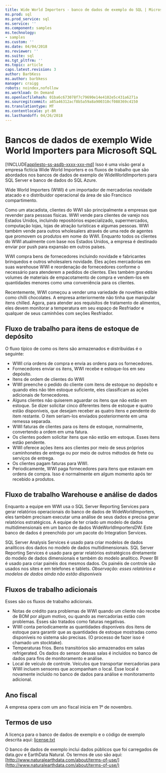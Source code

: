 ```yaml
---
title: Wide World Importers - banco de dados de exemplo do SQL | Microsoft Docs
ms.prod: sql
ms.prod_service: sql
ms.service: ''
ms.component: samples
ms.technology:
- samples
ms.custom: ''
ms.date: 04/04/2018
ms.reviewer: ''
ms.suite: sql
ms.tgt_pltfrm: ''
ms.topic: article
caps.latest.revision: 3
author: BarbKess
ms.author: barbkess
manager: craigg
robots: noindex,nofollow
ms.workload: On Demand
ms.openlocfilehash: 01ba6c673078f7c79690e14e4102e5c431a6271a
ms.sourcegitcommit: a85a46312acf8b5a59a8a900310cf088369c4150
ms.translationtype: MT
ms.contentlocale: pt-BR
ms.lasthandoff: 04/26/2018
---
```

# <a name="wide-world-importers-sample-databases-for-microsoft-sql"></a>Bancos de dados de exemplo Wide World Importers para Microsoft SQL
[!INCLUDE[appliesto-ss-asdb-xxxx-xxx-md](../includes/appliesto-ss-asdb-xxxx-xxx-md.md)]
Isso é uma visão geral a empresa fictícia Wide World Importers e os fluxos de trabalho que são abordados nos bancos de dados de exemplo de WideWorldImporters para SQL Server e banco de dados do SQL Azure.  

Wide World Importers (WWI) é um importador de mercadorias novidade atacado e o distribuidor operacional da área de são Francisco compartimento.

Como um atacadista, clientes do WWI são principalmente a empresas que revender para pessoas físicas. WWI vende para clientes de varejo nos Estados Unidos, incluindo repositórios especializado, supermercados, computação lojas, lojas de atração turísticas e algumas pessoas. WWI também vende para outros wholesalers através de uma rede de agentes que promovem os produtos em nome do WWI. Enquanto todos os clientes do WWI atualmente com base nos Estados Unidos, a empresa é destinado enviar por push para expansão em outros países.

WWI compra bens de fornecedores incluindo novidade e fabricantes brinquedos e outros wholesalers novidade. Eles ações mercadorias em suas warehouse WWI e reordenação de fornecedores conforme o necessário para atenderem a pedidos de clientes. Eles também grandes volumes de materiais de empacotamento de compra e vendem-los em quantidades menores como uma conveniência para os clientes.

Recentemente, WWI começou a vender uma variedade de novelties edible como chilli chocolates.  A empresa anteriormente não tinha que manipular itens chilled. Agora, para atender aos requisitos de tratamento de alimentos, eles devem monitorar a temperatura em seu espaço de Resfriador e qualquer de seus caminhões com seções Resfriador.

## <a name="workflow-for-warehouse-stock-items"></a>Fluxo de trabalho para itens de estoque de depósito

O fluxo típico de como os itens são armazenados e distribuídas é o seguinte:
- WWI cria ordens de compra e envia as ordens para os fornecedores.
- Fornecedores enviar os itens, WWI recebe e estoque-los em seu depósito.
- Itens de ordem de clientes do WWI
- WWI preenche o pedido do cliente com itens de estoque no depósito e quando eles não têm estoque suficiente, eles classificam as ações adicionais de fornecedores.
- Alguns clientes não quiserem aguardar os itens que não estão em estoque. Se dizer solicitar cinco diferentes itens de estoque e quatro estão disponíveis, que desejam receber as quatro itens e pendente do item restante. O item seriam-los enviados posteriormente em uma remessa separada.
- WWI faturas de clientes para os itens de estoque, normalmente, convertendo a ordem em uma fatura.
- Os clientes podem solicitar itens que não estão em estoque. Esses itens estão pendente.
- WWI oferece ações itens aos clientes por meio de seus próprios caminhonetes de entrega ou por meio de outros métodos de frete ou serviços de entrega.
- Os clientes pagam faturas para WWI.
- Periodicamente, WWI paga fornecedores para itens que estavam em ordens de compra. Isso é normalmente em algum momento após ter recebido a produtos.

## <a name="data-warehouse-and-analysis-workflow"></a>Fluxo de trabalho Warehouse e análise de dados

Enquanto a equipe em WWI usa o SQL Server Reporting Services para gerar relatórios operacionais do banco de dados de WideWorldImporters, eles também precisam executar uma análise de seus dados e precisa gerar relatórios estratégicos. A equipe de ter criado um modelo de dados multidimensionais em um banco de dados WideWorldImportersDW. Este banco de dados é preenchido por um pacote do Integration Services.

SQL Server Analysis Services é usado para criar modelos de dados analíticos dos dados no modelo de dados multidimensionais. SQL Server Reporting Services é usado para gerar relatórios estratégicos diretamente do modelo de dados dimensionais e também do modelo analítico. Power BI é usado para criar painéis dos mesmos dados. Os painéis de controle são usados nos sites e em telefones e tablets. *Observação: esses relatórios e modelos de dados ainda não estão disponíveis*

## <a name="additional-workflows"></a>Fluxos de trabalho adicionais

Esses são os fluxos de trabalho adicionais.
- Notas de crédito para problemas de WWI quando um cliente não recebe de BOM por algum motivo, ou quando as mercadorias estão com problemas. Esses são tratados como faturas negativas.
- WWI conta periodicamente as quantidades disponíveis dos itens de estoque para garantir que as quantidades de estoque mostradas como disponíveis no sistema são precisas. (O processo de fazer isso é chamado um stocktake).
- Temperaturas frios. Bens transitórios são armazenados em salas refrigerated. Os dados do sensor dessas salas é incluídos no banco de dados para fins de monitoramento e análise.
- Local de veículo de controle. Veículos que transportar mercadorias para WWI incluem sensores que acompanham o local. Esse local é novamente incluído no banco de dados para análise e monitoramento adicional.

## <a name="fiscal-year"></a>Ano fiscal

A empresa opera com um ano fiscal inicia em 1º de novembro.

## <a name="terms-of-use"></a>Termos de uso

A licença para o banco de dados de exemplo e o código de exemplo descrita aqui: [license.txt](https://github.com/Microsoft/sql-server-samples/blob/master/license.txt)

O banco de dados de exemplo inclui dados públicos que foi carregados de data.gov e EarthData Natural. Os termos de uso são aqui: [http://www.naturalearthdata.com/about/terms-of-use/](http://www.naturalearthdata.com/about/terms-of-use/)
